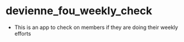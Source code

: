 # devienne_fou_weekly_check
- This is an app to check on members if they are doing their weekly efforts 